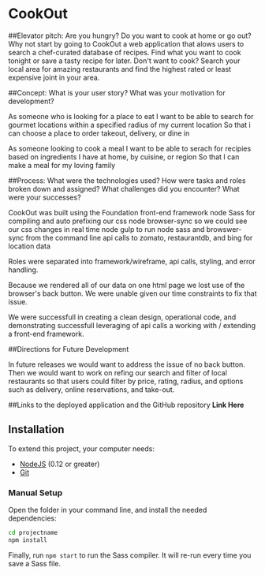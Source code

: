 # CookOut

##Elevator pitch: 
Are you hungry? Do you want to cook at home or go out? Why not start by going to CookOut a web application that alows users to search a chef-curated database of recipes. Find what you want to cook tonight or save a tasty recipe for later. Don't want to cook? Search your local area for amazing restaurants and find the highest rated or least expensive joint in your area.

##Concept: What is your user story? What was your motivation for development?

As someone who is looking for a place to eat
I want to be able to search for gourmet locations within a specified radius of my current location
So that i can choose a place to order takeout, delivery, or dine in

As someone looking to cook a meal
I want to be able to serach for recipies based on ingredients I have at home, by cuisine, or region
So that I can make a meal for my loving family


##Process: What were the technologies used? How were tasks and roles broken down and assigned? What challenges did you encounter? What were your successes?

CookOut was built using the Foundation front-end framework
node Sass for compiling and auto prefixing our css
node browser-sync so we could see our css changes in real time
node gulp to run node sass and browswer-sync from the command line
api calls to zomato, restaurantdb, and bing for location data

Roles were separated into framework/wireframe, api calls, styling, and error handling.

Because we rendered all of our data on one html page we lost use of the browser's back button. We were unable given our time constraints to fix that issue.

We were successfull in creating a clean design, operational code, and demonstrating successfull leveraging of api calls a working with / extending a front-end framework.

##Directions for Future Development

In future releases we would want to address the issue of no back button.
Then we would want to work on refing our search and filter of local restaurants so that users could filter by price, rating, radius, and options such as delivery, online reservations, and take-out.

##Links to the deployed application and the GitHub repository
**Link Here**

## Installation

To extend this project, your computer needs:

- [NodeJS](https://nodejs.org/en/) (0.12 or greater)
- [Git](https://git-scm.com/)

### Manual Setup

Open the folder in your command line, and install the needed dependencies:

```bash
cd projectname
npm install
```

Finally, run `npm start` to run the Sass compiler. It will re-run every time you save a Sass file.
